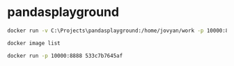 # pandasplayground

```bash
docker run -v C:\Projects\pandasplayground:/home/jovyan/work -p 10000:8888 quay.io/jupyter/scipy-notebook:2024-08-30 
```

```bash
docker image list 
```

```bash
docker run -p 10000:8888 533c7b7645af
```